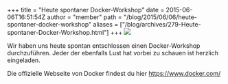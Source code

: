 +++
title = "Heute spontaner Docker-Workshop"
date = 2015-06-06T16:51:54Z
author = "member"
path = "/blog/2015/06/06/heute-spontaner-docker-workshop"
aliases = ["/blog/archives/279-Heute-spontaner-Docker-Workshop.html"]
+++
![](/media/dockerworkshop.png)

Wir haben uns heute spontan entschlossen einen Docker-Workshop
durchzuführen. Jeder der ebenfalls Lust hat vorbei zu schauen ist
herzlich eingeladen.

Die offizielle Webseite von Docker findest du hier
<https://www.docker.com/>
